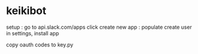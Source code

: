 # keikibot

setup : 
go to api.slack.com/apps
click create new app : populate
create user
in settings, install app 

copy oauth codes to key.py 
